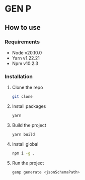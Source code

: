 # GEN P

## How to use

### Requirements

-   Node v20.10.0
-   Yarn v1.22.21
-   Npm v10.2.3

### Installation

1. Clone the repo
    ```sh
    git clone
    ```
2. Install packages
    ```sh
    yarn
    ```
3. Build the project
    ```sh
    yarn build
    ```
4. Install global
    ```sh
    npm i -g .
    ```
5. Run the project
    ```sh
    genp generate <jsonSchemaPath>
    ```
